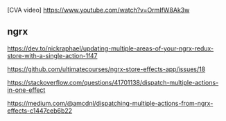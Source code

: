 [CVA video] https://www.youtube.com/watch?v=OrmIfW8Ak3w



## ngrx
https://dev.to/nickraphael/updating-multiple-areas-of-your-ngrx-redux-store-with-a-single-action-1f47

https://github.com/ultimatecourses/ngrx-store-effects-app/issues/18

https://stackoverflow.com/questions/41701138/dispatch-multiple-actions-in-one-effect

https://medium.com/@amcdnl/dispatching-multiple-actions-from-ngrx-effects-c1447ceb6b22
